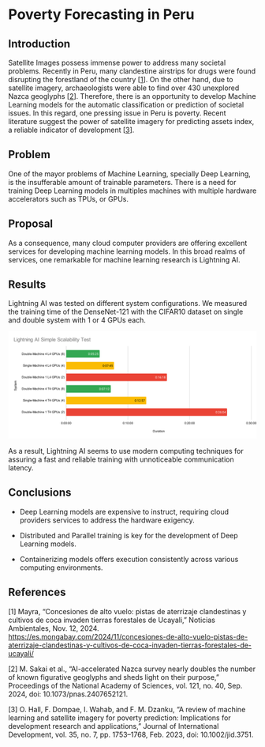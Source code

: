 # Poverty Forecasting in Peru

## Introduction

Satellite Images possess immense power to address many societal problems. Recently in Peru, many clandestine airstrips for drugs were found disrupting the forestland of the country [<a href='#1'>1</a>]. On the other hand, due to satellite imagery, archaeologists were able to find over 430 unexplored Nazca geoglyphs [<a href='#2'>2</a>]. Therefore, there is an opportunity to develop Machine Learning models for the automatic classification or prediction of societal issues. In this regard, one pressing issue in Peru is poverty. Recent literature suggest the power of satellite imagery for predicting assets index, a reliable indicator of development [<a href='#3'>3</a>].

## Problem

One of the mayor problems of Machine Learning, specially Deep Learning, is the insufferable amount of trainable parameters. There is a need for training Deep Learning models in multiples machines with multiple hardware accelerators such as TPUs, or GPUs. 

## Proposal

As a consequence, many cloud computer providers are offering excellent services for developing machine learning models. In this broad realms of services, one remarkable for machine learning research is Lightning AI.

## Results

Lightning AI was tested on different system configurations. We measured the training time of the DenseNet-121 with the CIFAR10 dataset on single and double system with 1 or 4 GPUs each. 

![Lightning AI Simple Scalability Test](scalability_test.svg)

As a result, Lightning AI seems to use modern computing techniques for assuring a fast and reliable training with unnoticeable communication latency.

## Conclusions

- Deep Learning models are expensive to instruct, requiring cloud providers services to address the hardware exigency.

- Distributed and Parallel training is key for the development of Deep Learning models. 

- Containerizing models offers execution consistently across various computing environments.

## References

[<a id='1'>1</a>] Mayra, “Concesiones de alto vuelo: pistas de aterrizaje clandestinas y cultivos de coca invaden tierras forestales de Ucayali,” Noticias Ambientales, Nov. 12, 2024. https://es.mongabay.com/2024/11/concesiones-de-alto-vuelo-pistas-de-aterrizaje-clandestinas-y-cultivos-de-coca-invaden-tierras-forestales-de-ucayali/

[<a id='2'>2</a>] M. Sakai et al., “AI-accelerated Nazca survey nearly doubles the number of known figurative geoglyphs and sheds light on their purpose,” Proceedings of the National Academy of Sciences, vol. 121, no. 40, Sep. 2024, doi: 10.1073/pnas.2407652121.

[<a id='3'>3</a>] O. Hall, F. Dompae, I. Wahab, and F. M. Dzanku, “A review of machine learning and satellite imagery for poverty prediction: Implications for development research and applications,” Journal of International Development, vol. 35, no. 7, pp. 1753–1768, Feb. 2023, doi: 10.1002/jid.3751.